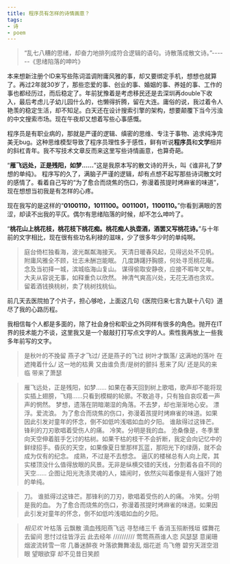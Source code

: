 ```yaml
---
title: 程序员有怎样的诗情画意？
tags:
- 诗
- poem
---
```


>“乱七八糟的思绪，却奋力地排列成符合逻辑的语句。诗散落成散文诗。”------《思绪陷落的呻吟》

本来想新注册个ID来写些陈词滥调附庸风雅的事，却又要绑定手机，想想也就算了。再过2年就30岁了，那些恋爱的事、创业的事、婚姻的事、养娃的事、工作的事也都经历过，而后稳定了。年前犹豫着是考虑移民还是去深圳再double下收入，最后考虑儿子幼儿园什么的，也懒得折腾，留在大连。庸俗的说，我过着令人艳羡的稳定生活，却不知足。白天还在设计搜索引擎的架构，想要颠覆下当今污浊的中文搜索市场。现在午夜却又想着写些心事感慨。

程序员是有职业病的，那就是严谨的逻辑、缜密的思维、专注于事物、追求纯净完美无bug。这种思维模型导致了程序员理性多于感性，鲜有听说**程序员**和**文学**相并的斜杠青年。我不写技术文章反而来这里写些诗情画意，也算奇葩。

“**雁飞远处，正是残阳，如梦……**”这是我原本写的散文诗的开头，叫《谁非礼了梦想的单纯》。
程序写的久了，满脑子严谨的逻辑，却有点想不起写那些诗词散文时的感情了。看着自己写的“为了愈合而烧焦的伤口，弥漫着孩提时烤麻雀的味道”，现在想想当初我是有怎样的心疼。

现在我写的是这样的“**0100110，1011100。0011001，1100110。**”你看到满眼的苦涩，却读不出我的平仄。偶尔有思绪陷落的时候，却不怎么呻吟了。

“**桃花山上桃花枝，桃花枝下桃花痴。桃花痴人执壶酒，酒罢又写桃花诗。**”与十年前的文字相比，现在很有些功名利禄的滋味，少了很多年少时的单纯啊。

>庭台倚栏独看海，波光粼粼海接天。
天清日暖春风起，见得远处不见帆。
附庸风雅全不顾，壮志未酬岂能眠。
几度踌躇抒胸臆，何处寻觅桃花庵。
念及当初择一城，滨城临海山复山。
谋得偷取安静夜，应接不暇年又年。
大夫从容说无事，如释重负以欣然。
神清气爽高兴处，无花无酒也贪欢。
留着酒钱换桃树，卖了桃树找桃仙。



前几天去医院拍了个片子，担心够呛，上面这几句《医院归来七言九联十八句》道尽了我的心路历程。

我相信每个人都是多面的，除了社会身份和职业之外同样有很多的角色。抛开在IT界的技术能力不谈，这里我又是一个敲敲打打写点文字的人。索性我再放上一些我多年前写的文字。

>是秋叶的不挽留 燕子才飞过/ 还是燕子的飞过 树叶才飘落/ 这满地的落叶 在遮掩着什么/ 这一地的枯黄 又由谁负责/是树的颤抖 惹来了风/ 还是风的来临 带来了萧瑟

>雁飞远处，正是残阳，如梦……
如果在春天回到树上歌唱，歌声却不能将现实插上翅膀，飞翔……只看到模糊的轮廓。不敢追寻，只有独自哀叹着一声声的惘然。
梦想，遗落在阴暗潮湿的角落。不去梦，却也渐渐地心安。
漂浮。爱流浪。
为了愈合而烧焦的伤口，弥漫着孩提时烤麻雀的味道。如果因此引发对童年的怀念，倒不如低吟浅唱如血的夕阳。
谁敌得过这锋芒。锋利的刀刃歌唱着受伤人的痛。
冷笑。分明是我的血。
沧桑像是，冬季里向天空伸着脏手乞讨的枯树。如果干枯的枝干不会折断，我定会向记忆中的鲜绿招手。昏灰的天空，如果像夏日里那样瓦蓝，那阳光下的绿荫，就不会成为仅有的纪念。
成熟，不过是不去想念。
逼仄的楼梯总有人向上爬，其实楼顶没什么值得放眼的风景。无非是纵横交错的天线，分割着各自不同的天空……
企图让阳光洗涤灵魂的人，嬉闹时，依然尖叫着像是有人强奸了她的单纯。

>刀。
谁抵得过这锋芒。那锋利的刀刃，歌唱着受伤的人的痛。
冷笑。分明是我的血。
为了愈合而烧焦的伤口，弥漫着孩提时烤麻雀的味道。如果因此引发对童年的怀念，倒不如低吟浅唱如血的夕阳。

>*相见欢*
叶枯落
云飘散
滴血残阳燕飞远
寻愁绪三千
香消玉殒断残垣
蝶舞花
去留间
思忖过往皆浮云
此去经年
//////////
莺莺燕燕谁人恋
风瑟瑟
意阑珊
烟波流转雪一帘
几番迷醉夜
叶落欲舞舞凌乱
烟花逝
鸟飞倦
碧穷天涯空泪眼
望眼欲穿
却不见昔日笑颜

